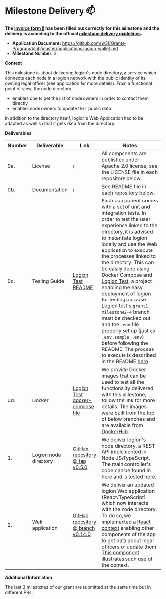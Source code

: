 # Milestone Delivery :mailbox:

**The [invoice form :pencil:](https://docs.google.com/forms/d/e/1FAIpQLSfmNYaoCgrxyhzgoKQ0ynQvnNRoTmgApz9NrMp-hd8mhIiO0A/viewform) has been filled out correctly for this milestone and the delivery is according to the official [milestone delivery guidelines](https://github.com/w3f/Grants-Program/blob/master/docs/milestone-deliverables-guidelines.md).**

- **Application Document:** https://github.com/w3f/Grants-Program/blob/master/applications/logion_wallet.md
- **Milestone Number:** 2

**Context**

This milestone is about delivering logion's node directory, a service which connects each node in a logion network with the public identity of its owning legal officer (see application for more details). From a functional point of view, the node directory:

- enables one to get the list of node owners in order to contact them directly
- enables node owners to update their public data

In addition to the directory itself, logion's Web Application had to be adapted as well so that it gets data from the directory.

**Deliverables**

| Number | Deliverable           | Link                                                                                                                         | Notes                                                                                                                                                                                                                                                                                                                                                                                                                                                                                                                                                                                                                                                                                                                                                                                                      |
| ------ | --------------------- | ---------------------------------------------------------------------------------------------------------------------------- | ---------------------------------------------------------------------------------------------------------------------------------------------------------------------------------------------------------------------------------------------------------------------------------------------------------------------------------------------------------------------------------------------------------------------------------------------------------------------------------------------------------------------------------------------------------------------------------------------------------------------------------------------------------------------------------------------------------------------------------------------------------------------------------------------------------- |
| 0a.    | License               | /                                                                                                                            | All components are published under Apache 2.0 license, see the LICENSE file in each repository below.                                                                                                                                                                                                                                                                                                                                                                                                                                                                                                                                                                                                                                                                                                      |
| 0b.    | Documentation         | /                                                                                                                            | See README file in each repository below.                                                                                                                                                                                                                                                                                                                                                                                                                                                                                                                                                                                                                                                                                                                                                                  |
| 0c.    | Testing Guide         | [Logion Test README](https://github.com/logion-network/logion-test/tree/grant1-milestone2-4#readme)                          | Each component comes with a set of unit and integration tests. In order to test the user experience linked to the directory, it is advised to instantiate logion locally and use the Web application to execute the processes linked to the directory. This can be easily done using Docker Compose and [Logion Test](https://github.com/logion-network/logion-test/tree/grant1-milestone2-4), a project enabling the easy deployment of logion for testing purpose. Logion test's `grant1-milestone2-4` branch must be checked out and the `.env` file properly set up (just `cp .env.sample .env`) before following the README. The process to execute is described in the README [here](https://github.com/logion-network/logion-test/tree/grant1-milestone2-4#register-legal-officers-with-directory). |
| 0d.    | Docker                | [Logion Test docker-compose file](https://github.com/logion-network/logion-test/blob/grant1-milestone2-4/docker-compose.yml) | We provide Docker images that can be used to test all the functionality delivered with this milestone, follow the link for more details. The images were built from the top of below branches and are available from [DockerHub](https://hub.docker.com/u/logionnetwork).                                                                                                                                                                                                                                                                                                                                                                                                                                                                                                                                  |
| 1.     | Logion node directory | [GitHub repository @ tag v0.5.0](https://github.com/logion-network/logion-directory/tree/v0.5.0)                             | We deliver logion's node directory, a REST API implemented in Node.JS/TypeScript. The main controller's code can be found in [here](https://github.com/logion-network/logion-directory/blob/v0.5.0/src/logion/controllers/legalofficer.controller.ts) and is tested [here](https://github.com/logion-network/logion-directory/blob/v0.5.0/test/unit/controllers/legalofficer.controller.spec.ts).                                                                                                                                                                                                                                                                                                                                                                                                          |
| 2.     | Web application       | [GitHub repository @ branch v0.14.0](https://github.com/logion-network/logion-wallet/tree/v0.14.0)                           | We deliver an updated logion Web application (React/TypeScript) which now interacts with the node directory. To do so, we implemented a [React context](https://github.com/logion-network/logion-wallet/blob/v0.14.0/src/directory/DirectoryContext.tsx) enabling other components of the app to get data about legal officers or update them. [This component](https://github.com/logion-network/logion-wallet/blob/v0.14.0/src/wallet-user/trust-protection/ProtectionRecoveryRequest.tsx#L35) illustrates such use of the context.                                                                                                                                                                                                                                                                      |

**Additional Information**

The last 3 milestones of our grant are submitted at the same time but in different PRs.
